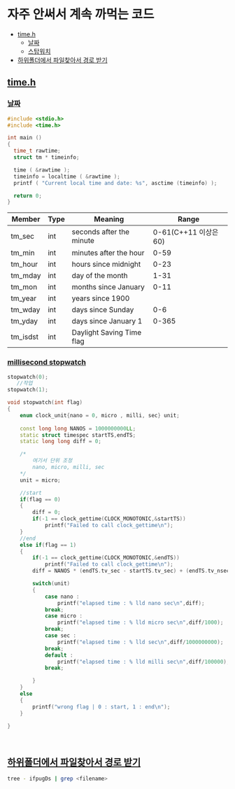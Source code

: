 # 자주 안써서 계속 까먹는 코드<a name = "TOP"></a>
+ [time.h](#time)
  * [날짜](#date)
  * [스탑워치](#stopwatch)
+ [하위폴더에서 파일찾아서 경로 받기](#tree)

## [time.h](#TOP)<a name ="time"></a>

### [날짜](#TOP)<a name = "date">
	
```C++
#include <stdio.h>
#include <time.h>

int main ()
{
  time_t rawtime;
  struct tm * timeinfo;

  time ( &rawtime );
  timeinfo = localtime ( &rawtime );
  printf ( "Current local time and date: %s", asctime (timeinfo) );

  return 0;
}

```

Member	|Type	|Meaning|	Range
---|---|---|---
tm_sec	|int	|seconds after the minute	|0-61(C++11 이상은 60)
tm_min	|int	|minutes after the hour	|0-59
tm_hour	|int	|hours since midnight	|0-23
tm_mday|	int	|day of the month|	1-31
tm_mon	|int	|months since January|	0-11
tm_year	|int	|years since 1900	
tm_wday	|int|	days since Sunday	|0-6
tm_yday	|int|	days since January 1|	0-365
tm_isdst	|int	|Daylight Saving Time flag	


### [millisecond stopwatch](#TOP)<a name ="stopwatch"></a>

```C++
stopwatch(0);
   //작업 
stopwatch(1);
```

```C++
void stopwatch(int flag)
{
	enum clock_unit{nano = 0, micro , milli, sec} unit;
	
	const long long NANOS = 1000000000LL;
	static struct timespec startTS,endTS;
	static long long diff = 0;

	/*
		여기서 단위 조정
		nano, micro, milli, sec
	*/
	unit = micro;

	//start
	if(flag == 0)
	{
		diff = 0;
		if(-1 == clock_gettime(CLOCK_MONOTONIC,&startTS))
			printf("Failed to call clock_gettime\n");
	}
	//end
	else if(flag == 1)
	{		
		if(-1 == clock_gettime(CLOCK_MONOTONIC,&endTS))
			printf("Failed to call clock_gettime\n");
		diff = NANOS * (endTS.tv_sec - startTS.tv_sec) + (endTS.tv_nsec - startTS.tv_nsec);

		switch(unit)		
		{
			case nano :
				printf("elapsed time : % lld nano sec\n",diff);
			break;
			case micro :
				printf("elapsed time : % lld micro sec\n",diff/1000);
			break;
			case sec :
				printf("elapsed time : % lld sec\n",diff/1000000000);
			break;
			default :
				printf("elapsed time : % lld milli sec\n",diff/100000);
			break;	

		}
	}
	else
	{
		printf("wrong flag | 0 : start, 1 : end\n");
	}

}

 
```

## [하위폴더에서 파일찾아서 경로 받기](#TOP)<a name ="tree"></a>

```bash
tree - ifpugDs | grep <filename>
```
